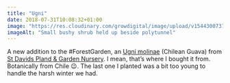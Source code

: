 ```yaml
---
title: "Ugni"
date: 2018-07-31T10:08:32+01:00
image: "https://res.cloudinary.com/growdigital/image/upload/v1544300737/ugni-molinae-43631455811.jpg"
imageAlt: "Small bushy shrub held up beside polytunnel"
---
```


A new addition to the #ForestGarden, an [Ugni molinae](http://temperate.theferns.info/viewtropical.php?id=Ugni+molinae) (Chilean Guava) from [St Davids Pland & Garden Nursery](http://www.stdavidsgardennursery.co.uk/). I mean, that’s where I bought it from. Botanically from Chile 😉. The last one I planted was a bit too young to handle the harsh winter we had.
